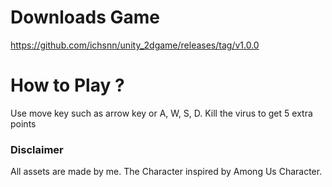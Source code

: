 # Downloads Game
https://github.com/ichsnn/unity_2dgame/releases/tag/v1.0.0

# How to Play ?
Use move key such as arrow key or A, W, S, D. Kill the virus to get 5 extra points

### Disclaimer
All assets are made by me. The Character inspired by Among Us Character.
